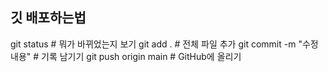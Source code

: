 ## 깃 배포하는법

git status # 뭐가 바뀌었는지 보기
git add . # 전체 파일 추가
git commit -m "수정 내용" # 기록 남기기
git push origin main # GitHub에 올리기
